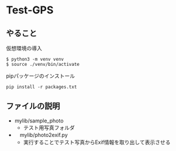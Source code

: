 # Test-GPS
## やること
仮想環境の導入
```
$ python3 -m venv venv
$ source ./venv/bin/activate
```

pipパッケージのインストール
```
pip install -r packages.txt
```

## ファイルの説明
- mylib/sample_photo
  - テスト用写真フォルダ
- 　mylib/photo2exif.py
  - 実行することでテスト写真からExif情報を取り出して表示させる
